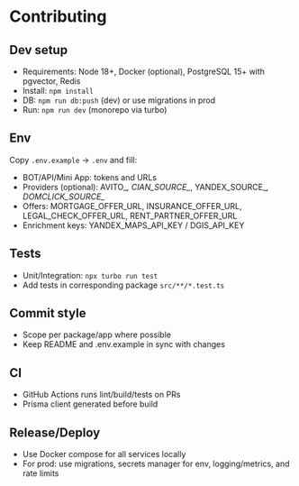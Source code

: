 # Contributing

## Dev setup

- Requirements: Node 18+, Docker (optional), PostgreSQL 15+ with pgvector, Redis
- Install: `npm install`
- DB: `npm run db:push` (dev) or use migrations in prod
- Run: `npm run dev` (monorepo via turbo)

## Env

Copy `.env.example` → `.env` and fill:
- BOT/API/Mini App: tokens and URLs
- Providers (optional): AVITO_*, CIAN_SOURCE_*, YANDEX_SOURCE_*, DOMCLICK_SOURCE_*
- Offers: MORTGAGE_OFFER_URL, INSURANCE_OFFER_URL, LEGAL_CHECK_OFFER_URL, RENT_PARTNER_OFFER_URL
- Enrichment keys: YANDEX_MAPS_API_KEY / DGIS_API_KEY

## Tests

- Unit/Integration: `npx turbo run test`
- Add tests in corresponding package `src/**/*.test.ts`

## Commit style

- Scope per package/app where possible
- Keep README and .env.example in sync with changes

## CI

- GitHub Actions runs lint/build/tests on PRs
- Prisma client generated before build

## Release/Deploy

- Use Docker compose for all services locally
- For prod: use migrations, secrets manager for env, logging/metrics, and rate limits